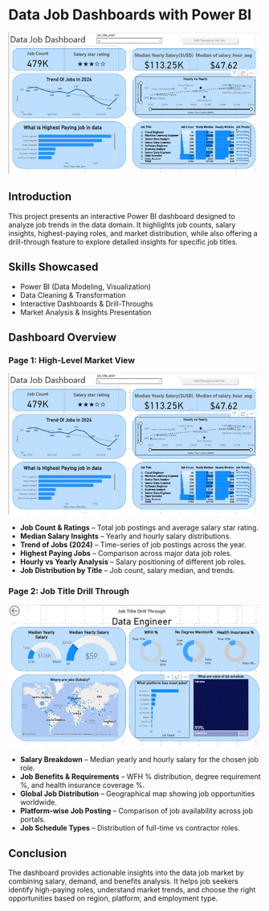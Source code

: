 # Data Job Dashboards with Power BI  

![Dashboard Page1](/images/Page1.gif)  

## Introduction  
This project presents an interactive Power BI dashboard designed to analyze job trends in the data domain. It highlights job counts, salary insights, highest-paying roles, and market distribution, while also offering a drill-through feature to explore detailed insights for specific job titles.  

## Skills Showcased  
- Power BI (Data Modeling, Visualization)  
- Data Cleaning & Transformation  
- Interactive Dashboards & Drill-Throughs  
- Market Analysis & Insights Presentation  

## Dashboard Overview  

### Page 1: High-Level Market View  
![Dashboard Page1](images/Page1.gif)  
- **Job Count & Ratings** – Total job postings and average salary star rating.  
- **Median Salary Insights** – Yearly and hourly salary distributions.  
- **Trend of Jobs (2024)** – Time-series of job postings across the year.  
- **Highest Paying Jobs** – Comparison across major data job roles.  
- **Hourly vs Yearly Analysis** – Salary positioning of different job roles.  
- **Job Distribution by Title** – Job count, salary median, and trends.  

### Page 2: Job Title Drill Through  
![Dashboard Page2](images/Page2.gif)  
- **Salary Breakdown** – Median yearly and hourly salary for the chosen job role.  
- **Job Benefits & Requirements** – WFH % distribution, degree requirement %, and health insurance coverage %.  
- **Global Job Distribution** – Geographical map showing job opportunities worldwide.  
- **Platform-wise Job Posting** – Comparison of job availability across job portals.  
- **Job Schedule Types** – Distribution of full-time vs contractor roles.  

## Conclusion  
The dashboard provides actionable insights into the data job market by combining salary, demand, and benefits analysis. It helps job seekers identify high-paying roles, understand market trends, and choose the right opportunities based on region, platform, and employment type.  
